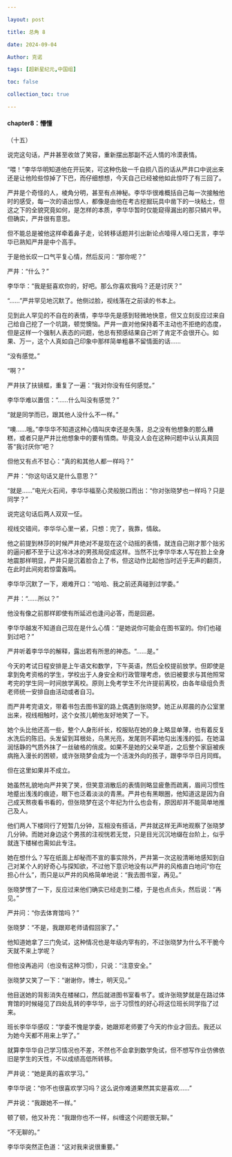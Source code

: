 ```yaml
---

layout: post

title: 总角 8

date: 2024-09-04

Author: 克诺

tags: [超新星纪元,中国组]

toc: false

collection_toc: true

---
```

#### chapter8：懵懂

（十五）

说完这句话，严井甚至收敛了笑容，重新摆出那副不近人情的冷漠表情。

“喂！”李华华明知道他在开玩笑，可这种伤敌一千自损八百的话从严井口中说出来还是让他险些惊掉了下巴，而仔细想想，今天自己已经被他如此惊吓了有三回了。

严井是个奇怪的人，棱角分明，甚至有点神秘。李华华很难概括自己每一次接触他时的感受，每一次的语出惊人，都像是由他在考古挖掘玩具中凿下的一块粘土，但这之下的全貌究竟如何，是怎样的本质，李华华暂时仅能窥得漏出的那只鳞片甲。但确实，严井很有意思。

但不能总是被他这样牵着鼻子走，论转移话题并引出新论点噎得人哑口无言，李华华已熟知严井是中个高手。

于是他长叹一口气平复心情，然后反问：“那你呢？”

严井：“什么？”

李华华：“我是挺喜欢你的，好吧。那么你喜欢我吗？还是讨厌？”

“……”严井罕见地沉默了。他侧过脸，视线落在之前读的书本上。

见到此人罕见的不自在的表情，李华华先是感到轻微地快意，但又立刻反应过来自己给自己挖了一个坑跳，顿觉懊恼。严井一直对他保持着不主动也不拒绝的态度，但是这样一个强制人表态的问题，他总有预感结果自己听了肯定不会很开心。如果、万一，这个人真如自己印象中那样简单粗暴不留情面的话……

“没有感觉。”

“啊？”

严井扶了扶镜框，重复了一遍：“我对你没有任何感觉。”

李华华难以置信：“……什么叫没有感觉？”

“就是同学而已，跟其他人没什么不一样。”

“噢……哦。”李华华不知道这种心情叫庆幸还是失落，总之没有他想象的那么糟糕，或者只是严井比他想象中的要有情商。毕竟没人会在这种问题中认认真真回答“我讨厌你”吧？

但他又有点不甘心：“真的和其他人都一样吗？”

严井：“你这句话又是什么意思？”

“就是……”电光火石间，李华华福至心灵般脱口而出：“你对张晓梦也一样吗？只是同学？”

说完这句话后两人双双一怔。

视线交错间，李华华心里一紧，只想：完了，我靠，情敌。

他之前提到林莎的时候严井绝对不是现在这个动摇的表情，就连自己刚才那个拙劣的逼问都不至于让这冷冰冰的男孩局促成这样。当然不比李华华本人写在脸上全身地震那样明显，严井只是沉着脸合上了书，但这动作比起他当时近乎无声的翻页，在此时此间宛若惊雷轰鸣。

李华华沉默了一下，艰难开口：“哈哈、我之前还真碰到过学委。”

严井：“……所以？”

他没有像之前那样即使有所延迟也逢问必答，而是回避。

李华华越发不知道自己现在是什么心情：“是她说你可能会在图书室的。你们也碰到过吧？”

严井听着李华华的解释，露出若有所思的神态。“……是。”

今天的考试日程安排是上午语文和数学，下午英语，然后全校提前放学。但即使是拿到免考资格的学生，学校出于人身安全和行政管理考虑，依旧被要求与其他照常考完的学生同一时间放学离校。原则上免考学生不允许提前离校，由各年级组负责老师统一安排自由活动或者自习。

而严井考完语文，带着书包去图书室的路上偶遇到张晓梦。她正从郑晨的办公室里出来，视线相触时，这个女孩儿朝他友好地笑了一下。

她个头比他还高一些，整个人身形纤长，校服贴在她的身上略显单薄，也有着反复水洗后的陈旧。头发留到耳根处，乌黑光亮，发尾则不羁地勾出浅浅的弧，在她温润恬静的气质外抹了一丝破格的俏皮。如果不是她的父亲早逝，之后整个家庭被疾病拖入漫长的困顿，或许张晓梦会成为一个活泼外向的孩子，跟李华华日月同辉。

但在这里如果并不成立。

她虽然礼貌地向严井笑了笑，但笑意消散后的表情则略显疲惫而疏离，眉间习惯性地蹙出浅浅的痕迹，眼下也泛着淡淡的青黑。严井也有黑眼圈，他知道这是因为自己成天熬夜看书看的，但张晓梦在这个年纪为什么也会有，原因却并不能简单地推己及人。

他们两人下楼同行了短暂几分钟，互相没有搭话，严井就这样无声地观察了张晓梦几分钟。而她对身边这个男孩的注视恍若无觉，只是目光沉沉地缀在台阶上，似乎就连下楼梯也需如此专注。

她在想什么？写在纸面上却秘而不宣的事实除外，严井第一次这般清晰地感知到自己对某个人的好奇心与探知欲，不过他下意识地没有以严井的风格直白地问“你在担心什么”，而只是以严井的风格简单地说：“我去图书室，再见。”

张晓梦愣了一下，反应过来他们确实已经走到二楼，于是也点点头，然后说：“再见。”

严井问：“你去体育馆吗？”

张晓梦：“不是，我跟郑老师请假回家了。”

他知道她拿了三门免试，这种情况也是年级内罕有的，不过张晓梦为什么不干脆今天就不来上学呢？

但他没再追问（也没有这种习惯），只说：“注意安全。”

张晓梦又笑了一下：“谢谢你，博士，明天见。”

他目送她的背影消失在楼梯口，然后就进图书室看书了。或许张晓梦就是在路过体育馆的时候碰见了四处乱转的李华华，出于习惯性的好心将这位班长同学指了过来。

班长李华华感叹：“学委不愧是学委，她跟郑老师要了今天的作业才回去。我还以为她今天都不用来上学了。”

就算李华华自己学习情况也不差，不然也不会拿到数学免试，但不想写作业仿佛依旧是学生的天性，不以成绩高低所转移。

严井说：“她是真的喜欢学习。”

李华华说：“你不也很喜欢学习吗？这么说你难道果然其实是喜欢……”

严井说：“我跟她不一样。”

顿了顿，他又补充：“我跟你也不一样，纠缠这个问题很无聊。”

“不无聊的。”

李华华突然正色道：“这对我来说很重要。”
